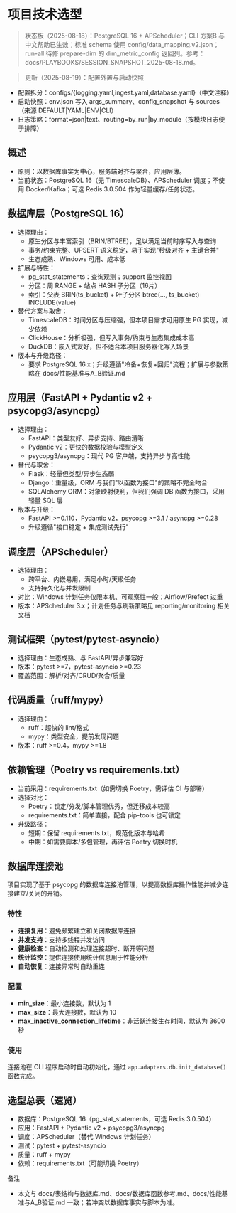 # 项目技术选型

> 状态板（2025-08-18）：PostgreSQL 16 + APScheduler；CLI 方案B 与中文帮助已生效；标准 schema 使用 config/data_mapping.v2.json；run-all 待修 prepare-dim 的 dim_metric_config 返回列。参考：docs/PLAYBOOKS/SESSION_SNAPSHOT_2025-08-18.md。

> 更新（2025-08-19）：配置外置与启动快照

- 配置拆分：configs/{logging.yaml,ingest.yaml,database.yaml}（中文注释）
- 启动快照：env.json 写入 args_summary、config_snapshot 与 sources（来源 DEFAULT|YAML|ENV|CLI）
- 日志策略：format=json|text、routing=by_run|by_module（按模块日志便于排障）

## 概述

- 原则：以数据库事实为中心，服务端对齐与聚合，应用层薄。
- 当前状态：PostgreSQL 16（无 TimescaleDB）、APScheduler 调度；不使用 Docker/Kafka；可选 Redis 3.0.504 作为轻量缓存/任务状态。

## 数据库层（PostgreSQL 16）

- 选择理由：
  - 原生分区与丰富索引（BRIN/BTREE），足以满足当前时序写入与查询
  - 事务/约束完整、UPSERT 语义稳定，易于实现"秒级对齐 + 主键合并"
  - 生态成熟、Windows 可用、成本低
- 扩展与特性：
  - pg_stat_statements：查询观测；support 监控视图
  - 分区：周 RANGE + 站点 HASH 子分区（16片）
  - 索引：父表 BRIN(ts_bucket) + 叶子分区 btree(..., ts_bucket) INCLUDE(value)
- 替代方案与取舍：
  - TimescaleDB：时间分区与压缩强，但本项目需求可用原生 PG 实现，减少依赖
  - ClickHouse：分析极强，但写入事务/约束与生态集成成本高
  - DuckDB：嵌入式友好，但不适合本项目服务器化写入场景
- 版本与升级路径：
  - 要求 PostgreSQL 16.x；升级遵循"冷备+恢复+回归"流程；扩展与参数策略在 docs/性能基准与A_B验证.md

## 应用层（FastAPI + Pydantic v2 + psycopg3/asyncpg）

- 选择理由：
  - FastAPI：类型友好、异步支持、路由清晰
  - Pydantic v2：更快的数据校验与模型定义
  - psycopg3/asyncpg：现代 PG 客户端，支持异步与高性能
- 替代与取舍：
  - Flask：轻量但类型/异步生态弱
  - Django：重量级，ORM 与我们"以函数为接口"的策略不完全吻合
  - SQLAlchemy ORM：对象映射便利，但我们强调 DB 函数为接口，采用轻量 SQL 层
- 版本与升级：
  - FastAPI >=0.110，Pydantic v2，psycopg >=3.1 / asyncpg >=0.28
  - 升级遵循"接口稳定 + 集成测试先行"

## 调度层（APScheduler）

- 选择理由：
  - 跨平台、内嵌易用，满足小时/天级任务
  - 支持持久化与并发限制
- 对比：Windows 计划任务仅限本机、可观察性一般；Airflow/Prefect 过重
- 版本：APScheduler 3.x；计划任务与刷新策略见 reporting/monitoring 相关文档

## 测试框架（pytest/pytest-asyncio）

- 选择理由：生态成熟、与 FastAPI/异步兼容好
- 版本：pytest >=7，pytest-asyncio >=0.23
- 覆盖范围：解析/对齐/CRUD/聚合/质量

## 代码质量（ruff/mypy）

- 选择理由：
  - ruff：超快的 lint/格式
  - mypy：类型安全，提前发现问题
- 版本：ruff >=0.4，mypy >=1.8

## 依赖管理（Poetry vs requirements.txt）

- 当前采用：requirements.txt（如需切换 Poetry，需评估 CI 与部署）
- 选择对比：
  - Poetry：锁定/分发/脚本管理优秀，但迁移成本较高
  - requirements.txt：简单直接，配合 pip-tools 也可锁定
- 升级路径：
  - 短期：保留 requirements.txt，规范化版本与哈希
  - 中期：如需要脚本/多包管理，再评估 Poetry 切换时机

## 数据库连接池

项目实现了基于 psycopg 的数据库连接池管理，以提高数据库操作性能并减少连接建立/关闭的开销。

### 特性

- **连接复用**：避免频繁建立和关闭数据库连接
- **并发支持**：支持多线程并发访问
- **健康检查**：自动检测和处理连接超时、断开等问题
- **统计监控**：提供连接使用统计信息用于性能分析
- **自动恢复**：连接异常时自动重连

### 配置

- **min_size**：最小连接数，默认为 1
- **max_size**：最大连接数，默认为 10
- **max_inactive_connection_lifetime**：非活跃连接生存时间，默认为 3600 秒

### 使用

连接池在 CLI 程序启动时自动初始化，通过 `app.adapters.db.init_database()` 函数完成。

## 选型总表（速览）

- 数据库：PostgreSQL 16（pg_stat_statements，可选 Redis 3.0.504）
- 应用：FastAPI + Pydantic v2 + psycopg3/asyncpg
- 调度：APScheduler（替代 Windows 计划任务）
- 测试：pytest + pytest-asyncio
- 质量：ruff + mypy
- 依赖：requirements.txt（可能切换 Poetry）

备注

- 本文与 docs/表结构与数据库.md、docs/数据库函数参考.md、docs/性能基准与A_B验证.md 一致；若冲突以数据库事实与脚本为准。

